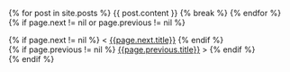 {% for post in site.posts %}
  {{ post.content }}
  {% break %}
{% endfor %}
{% if page.next != nil or page.previous != nil %}
<section id="nav">
    <div>
    <!-- ** {{page.next.url}}, {{page.previous.url}} ** -->
{% if page.next != nil %}
        &lt;&nbsp;<a href="{{page.next.url}}">{{page.next.title}}</a>
{% endif %}
    </div>
    <div>
{% if page.previous != nil %}
        <a href="{{page.previous.url}}">{{page.previous.title}}</a>&nbsp;&gt;
{% endif %}
    </div>
</section>
{% endif %}
